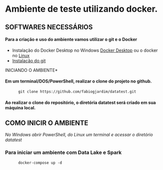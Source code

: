 
# Ambiente de teste utilizando docker.
 

## SOFTWARES NECESSÁRIOS
#### Para a criação e uso do ambiente vamos utilizar o git e o Docker 
   * Instalação do Docker Desktop no Windows [Docker Desktop](https://hub.docker.com/editions/community/docker-ce-desktop-windows) ou o docker no [Linux](https://docs.docker.com/install/linux/docker-ce/ubuntu/)
   *  [Instalação do git](https://git-scm.com/book/pt-br/v2/Come%C3%A7ando-Instalando-o-Git)
   

INICIANDO O AMBIENTE*

#### Em um terminal/DOS/PowerShell, realizar o clone do projeto no github.
          git clone https://github.com/fabiogjardim/datatest.git

#### Ao realizar o clone do repositório, o diretória datatest será criado em sua máquina local.
   
## COMO INICIR O AMBIENTE

  *No Windows abrir PowerShell, do Linux um terminal e acessar o diretório datatest*
  
### Para iniciar um ambiente com Data Lake e Spark

          docker-compose up -d 